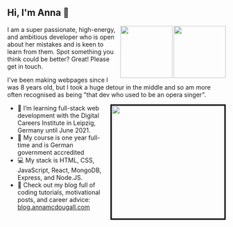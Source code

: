## Hi, I'm Anna 👋



<a href="http://www.twitter.com/AnnaJMcDougall"><img align="right" src="https://live.staticflickr.com/8426/7749081714_9e35bdcdbd_w.jpg" height="120px" width="120px">
<a href="https://www.linkedin.com/in/annajmcdougall/"><img align="right" src="https://live.staticflickr.com/8296/7749079740_113c14cc98_w.jpg" height="120px" width="120px"></a> 
I am a super passionate, high-energy, and ambitious developer who is open about her mistakes and is keen to learn from them. Spot something you think could be better? Great! Please get in touch.

I've been making webpages since I was 8 years old, but I took a huge detour in the middle and so am more often recognised as being "that dev who used to be an opera singer".


<a href="https://twitter.com/AnnaJMcDougall/status/1350057528361705473"><img align="right" src="https://i.imgur.com/Gn9jBin.png" width="260px" style="border: 3px solid black;"></a>
- 🌱 I’m learning full-stack web development with the Digital Careers Institute in Leipzig, Germany until June 2021.
- 💪 My course is one year full-time and is German government accredited
- 💻 My stack is HTML, CSS, JavaScript, React, MongoDB, Express, and Node.JS.
- 📝 Check out my blog full of coding tutorials, motivational posts, and career advice: [blog.annamcdougall.com](http://blog.annamcdougall.com)
